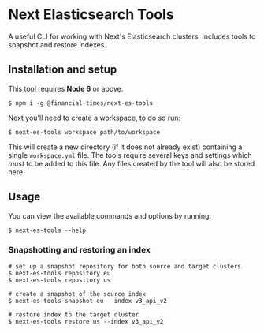# Next Elasticsearch Tools

A useful CLI for working with Next's Elasticsearch clusters. Includes tools to snapshot and restore indexes.

## Installation and setup

This tool requires **Node 6** or above.

```
$ npm i -g @financial-times/next-es-tools
```

Next you'll need to create a workspace, to do so run:

```
$ next-es-tools workspace path/to/workspace
```

This will create a new directory (if it does not already exist) containing a single `workspace.yml` file. The tools require several keys and settings which _must_ to be added to this file. Any files created by the tool will also be stored here.

## Usage

You can view the available commands and options by running:

```
$ next-es-tools --help
```

### Snapshotting and restoring an index

```
# set up a snapshot repository for both source and target clusters
$ next-es-tools repository eu
$ next-es-tools repository us

# create a snapshot of the source index
$ next-es-tools snapshot eu --index v3_api_v2

# restore index to the target cluster
$ next-es-tools restore us --index v3_api_v2
```
